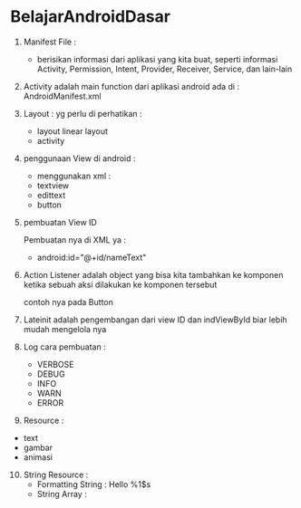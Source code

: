 # BelajarAndroidDasar

1. Manifest File :
    - berisikan informasi dari aplikasi yang kita buat, seperti informasi Activity, Permission, Intent, Provider, Receiver, Service, dan lain-lain

2. Activity adalah main function dari aplikasi android
    ada di : AndroidManifest.xml

3. Layout : yg perlu di perhatikan :
    - layout linear layout
    - activity

4. penggunaan View di android :
    - menggunakan  xml :
    - textview
    - edittext
    - button


5. pembuatan View ID

    Pembuatan nya di XML ya : 
    -  android:id="@+id/nameText"

6. Action Listener adalah object yang bisa kita tambahkan ke komponen ketika sebuah aksi dilakukan ke komponen tersebut

    contoh nya pada Button

7. Lateinit adalah pengembangan dari view ID dan indViewById biar lebih mudah mengelola nya

8. Log cara pembuatan :
    - VERBOSE
    - DEBUG
    - INFO
    - WARN
    - ERROR

9. Resource :
  - text
  - gambar
  - animasi

10. String Resource :
    - Formatting String :  <string name="sayHelloTextView">Hello %1$s </string>
    - String Array : 
